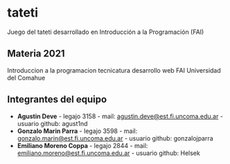 # tateti
Juego del tateti desarrollado en Introducción a la Programación (FAI)

## Materia 2021

Introduccion a la programacion
tecnicatura desarrollo web
FAI
Universidad del Comahue

## Integrantes del equipo

  -  **Agustin Deve** - legajo 3158 - mail: agustin.deve@est.fi.uncoma.edu.ar - usuario github: agust1nd
  -  **Gonzalo Marin Parra** - legajo 3598 - mail: gonzalo.marin@est.fi.uncoma.edu.ar - usuario github: gonzalojparra
  -  **Emiliano Moreno Coppa** - legajo 2844 - mail: emiliano.moreno@est.fi.uncoma.edu.ar - usuario github: Helsek

